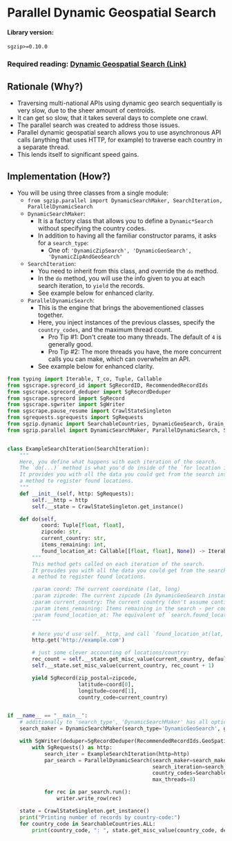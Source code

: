 # Parallel Dynamic Geospatial Search

#### Library version:

```
sgzip>=0.10.0
```

### Required reading: [Dynamic Geospatial Search (Link)](./sgzip.md)

## Rationale (Why?)

- Traversing multi-national APIs using dynamic geo search sequentially is very slow, due to the sheer amount of centroids.
- It can get so slow, that it takes several days to complete one crawl.
- The parallel search was created to address those issues.
- Parallel dynamic geospatial search allows you to use asynchronous API calls (anything that uses HTTP, for example) to
  traverse each country in a separate thread.
- This lends itself to significant speed gains.

## Implementation (How?)

- You will be using three classes from a single module:
  - `from sgzip.parallel import DynamicSearchMaker, SearchIteration, ParallelDynamicSearch`
  - `DynamicSearchMaker`:
    - It is a factory class that allows you to define a `Dynamic*Search` without specifying the country codes.
    - In addition to having all the familiar constructor params, it asks for a `search_type`:
      - One of: `'DynamicZipSearch', 'DynamicGeoSearch', 'DynamicZipAndGeoSearch'`
  - `SearchIteration`:
    - You need to inherit from this class, and override the `do` method.
    - In the `do` method, you will use the info given to you at each search iteration,
      to `yield` the records.
    - See example below for enhanced clarity.
  - `ParallelDynamicSearch`:
    - This is the engine that brings the abovementioned classes together.
    - Here, you inject instances of the previous classes, specify the `country_codes`, and the maximum thread count.
      - Pro Tip #1: Don't create too many threads. The default of `4` is generally good.
      - Pro Tip #2: The more threads you have, the more concurrent calls you can make, which can overwhelm an API.
    - See example below for enhanced clarity.

```python
from typing import Iterable, T_co, Tuple, Callable
from sgscrape.sgrecord_id import SgRecordID, RecommendedRecordIds
from sgscrape.sgrecord_deduper import SgRecordDeduper
from sgscrape.sgrecord import SgRecord
from sgscrape.sgwriter import SgWriter
from sgscrape.pause_resume import CrawlStateSingleton
from sgrequests.sgrequests import SgRequests
from sgzip.dynamic import SearchableCountries, DynamicGeoSearch, Grain_8
from sgzip.parallel import DynamicSearchMaker, ParallelDynamicSearch, SearchIteration


class ExampleSearchIteration(SearchIteration):
    """
    Here, you define what happens with each iteration of the search.
    The `do(...)` method is what you'd do inside of the `for location in search:` loop
    It provides you with all the data you could get from the search instance, as well as
    a method to register found locations.
    """
    def __init__(self, http: SgRequests):
        self.__http = http
        self.__state = CrawlStateSingleton.get_instance()

    def do(self,
           coord: Tuple[float, float],
           zipcode: str,
           current_country: str,
           items_remaining: int,
           found_location_at: Callable[[float, float], None]) -> Iterable[SgRecord]:
        """
        This method gets called on each iteration of the search.
        It provides you with all the data you could get from the search instance, as well as
        a method to register found locations.

        :param coord: The current coordinate (lat, long)
        :param zipcode: The current zipcode (In DynamicGeoSearch instances, please ignore!)
        :param current_country: The current country (don't assume continuity between calls - it's meant to be parallelized)
        :param items_remaining: Items remaining in the search - per country, if `ParallelDynamicSearch` is used.
        :param found_location_at: The equivalent of `search.found_location_at(lat, long)`
        """

        # here you'd use self.__http, and call `found_location_at(lat, long)` for all records you find.
        http.get('http://example.com')

        # just some clever accounting of locations/country:
        rec_count = self.__state.get_misc_value(current_country, default_factory=lambda: 0)
        self.__state.set_misc_value(current_country, rec_count + 1)

        yield SgRecord(zip_postal=zipcode,
                       latitude=coord[0],
                       longitude=coord[1],
                       country_code=current_country)


if __name__ == "__main__":
    # additionally to 'search_type', 'DynamicSearchMaker' has all options that all `DynamicXSearch` classes have.
    search_maker = DynamicSearchMaker(search_type='DynamicGeoSearch', granularity=Grain_8())

    with SgWriter(deduper=SgRecordDeduper(RecommendedRecordIds.GeoSpatialId)) as writer:
        with SgRequests() as http:
            search_iter = ExampleSearchIteration(http=http)
            par_search = ParallelDynamicSearch(search_maker=search_maker,
                                               search_iteration=search_iter,
                                               country_codes=SearchableCountries.ALL,
                                               max_threads=8)

            for rec in par_search.run():
                writer.write_row(rec)

    state = CrawlStateSingleton.get_instance()
    print("Printing number of records by country-code:")
    for country_code in SearchableCountries.ALL:
        print(country_code, ": ", state.get_misc_value(country_code, default_factory=lambda: 0))

```
